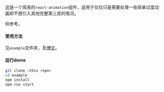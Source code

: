 这是一个简易的`react-animation`组件，适用于仅仅只是需要处理一些简单过度动画却不想引入其他完整第三库的情况。

供参考。

#### 使用方法

见`example`文件夹，及[博文](https://www.cnblogs.com/looyulong/p/11071478.html)。

#### 运行demo

```bash
git clone <this repo>
cd example
npm install
npm run start
```

